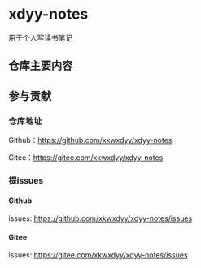 # xdyy-notes

用于个人写读书笔记

## 仓库主要内容

## 参与贡献

### 仓库地址
Github：https://github.com/xkwxdyy/xdyy-notes

Gitee：https://gitee.com/xkwxdyy/xdyy-notes

### 提issues
#### Github
issues: https://github.com/xkwxdyy/xdyy-notes/issues

#### Gitee
issues: https://gitee.com/xkwxdyy/xdyy-notes/issues


